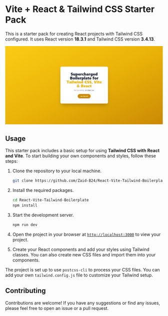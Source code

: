 
# Vite + React & Tailwind CSS Starter Pack

This is a starter pack for creating React projects with Tailwind CSS configured. It uses React version **18.3.1** and Tailwind CSS version **3.4.13**.

![Vite + React + Tailwind](./src/assets/Vite+React+Tailwind.png)


## Usage

This starter pack includes a basic setup for using **Tailwind CSS with React and Vite**. To start building your own components and styles, follow these steps:

1. Clone the repository to your local machine.
    ```sh
    git clone https://github.com/Zaid-B24/React-Vite-Tailwind-Boilerplate.git
    ```

1. Install the required packages.
    ```sh
    cd React-Vite-Tailwind-Boilerplate
    npm install
    ```

1. Start the development server.
    ```sh
    npm run dev
    ```
1. Open the project in your browser at [`http://localhost:3000`](http://localhost:3000) to view your project.
1. Create your React components and add your styles using Tailwind classes. You can also create new CSS files and import them into your components.

The project is set up to use `postcss-cli` to process your CSS files. You can add your own `tailwind.config.js` file to customize your Tailwind setup.

## Contributing

Contributions are welcome! If you have any suggestions or find any issues, please feel free to open an issue or a pull request.